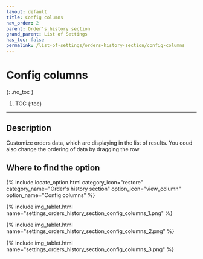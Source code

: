 ```yaml
---
layout: default
title: Config columns
nav_order: 2
parent: Order's history section
grand_parent: List of Settings
has_toc: false
permalink: /list-of-settings/orders-history-section/config-columns
---
```


# Config columns
{: .no_toc }

1. TOC
{:toc}

---

## Description
Customize orders data, which are displaying in the list of results. You coud also change the ordering of data by dragging the row

## Where to find the option
{% include locate_option.html category_icon="restore" category_name="Order's history section" option_icon="view_column" option_name="Config columns" %}

{% include img_tablet.html name="settings_orders_history_section_config_columns_1.png" %}

{% include img_tablet.html name="settings_orders_history_section_config_columns_2.png" %}

{% include img_tablet.html name="settings_orders_history_section_config_columns_3.png" %}
